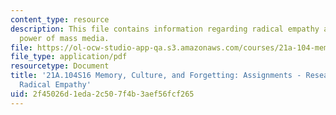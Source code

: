 ```yaml
---
content_type: resource
description: This file contains information regarding radical empathy and the transferential
  power of mass media.
file: https://ol-ocw-studio-app-qa.s3.amazonaws.com/courses/21a-104-memory-culture-forgetting-spring-2016/2f45026d1eda2c507f4b3aef56fcf265_MIT21A_104S16_RadiclEmpthy.pdf
file_type: application/pdf
resourcetype: Document
title: '21A.104S16 Memory, Culture, and Forgetting: Assignments - Research Paper:
  Radical Empathy'
uid: 2f45026d-1eda-2c50-7f4b-3aef56fcf265
---
```

